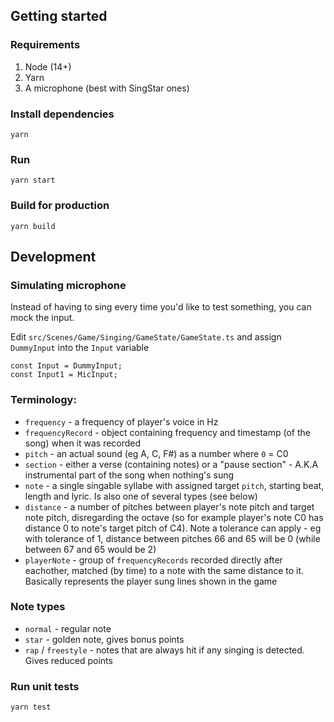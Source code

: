 ## Getting started

### Requirements

1. Node (14+)
2. Yarn
3. A microphone (best with SingStar ones)

### Install dependencies

```
yarn
```

### Run

```
yarn start
```

### Build for production

```
yarn build
```

## Development

### Simulating microphone

Instead of having to sing every time you'd like to test something, you can mock the input.

Edit `src/Scenes/Game/Singing/GameState/GameState.ts` and assign `DummyInput` into the `Input` variable

```
const Input = DummyInput;
const Input1 = MicInput;
```

### Terminology:

-   `frequency` - a frequency of player's voice in Hz
-   `frequencyRecord` - object containing frequency and timestamp (of the song) when it was recorded
-   `pitch` - an actual sound (eg A, C, F#) as a number where `0` = C0
-   `section` - either a verse (containing notes) or a "pause section" - A.K.A instrumental part of the song when nothing's sung
-   `note` - a single singable syllabe with assigned target `pitch`, starting beat, length and lyric. Is also one of several types (see below)
-   `distance` - a number of pitches between player's note pitch and target note pitch, disregarding the octave (so for example player's note C0 has distance 0 to note's target pitch of C4). Note a tolerance can apply - eg with tolerance of 1, distance between pitches 66 and 65 will be 0 (while between 67 and 65 would be 2)
-   `playerNote` - group of `frequencyRecords` recorded directly after eachother, matched (by time) to a note with the same distance to it. Basically represents the player sung lines shown in the game

### Note types

-   `normal` - regular note
-   `star` - golden note, gives bonus points
-   `rap` / `freestyle` - notes that are always hit if any singing is detected. Gives reduced points

### Run unit tests

```
yarn test
```
